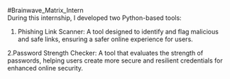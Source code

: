 #Brainwave_Matrix_Intern <br>
During this internship, I developed two Python-based tools:<br>

1. Phishing Link Scanner: A tool designed to identify and flag malicious and safe links, ensuring a safer online experience for users.

2.Password Strength Checker: A tool that evaluates the strength of passwords, helping users create more secure and resilient credentials for enhanced online security.
